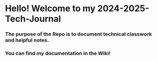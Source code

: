 # Hello! Welcome to my 2024-2025-Tech-Journal
### The purpose of the Repo is to document technical classwork and helpful notes. 
### You can find my documentation in the Wiki!
